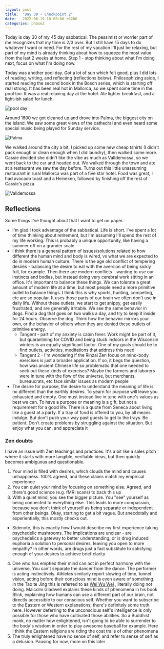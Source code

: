 ```yaml
---
layout: post
title:  "Day 30 - Checkpoint 2"
date:   2022-06-19 18:00:00 +0200
categories: phase2
---
```


Today is day 30 of my 45 day sabbatical. The pessimist or worrier part of me recognizes that my time is 2/3 over. But I still have 15 days to do whatever I want or need.
For the rest of my vacation I'll just be relaxing, but part of my mind is already thinking about how to squeeze the most value from the last 2 weeks at home. Step 1 - stop
thinking about what I'm doing next, focus on what I'm doing now.

Today was another pool day. Got a lot of sun which felt good, plus I did lots of reading, writing, and reflecting (reflections below). Philosophizing aside, I started
reading the second book in the Bosch series, which is starting off real strong. It has been real hot in Mallorca, so we spent some time in the pool too. It was a real
relaxing day at the hotel. Ate lighter breakfast, and a light-ish salad for lunch.

![pool day]({{site.baseurl}}/img/2022-06-19-pool-day.jpg)

Around 1600 we got cleaned up and drove into Palma, the biggest city on the island. We saw some great views of the cathedral and even heard some special music being
played for Sunday service.

![Palma]({{site.baseurl}}/img/2022-06-19-palma.jpg)

We walked around the city a bit, I picked up some new cheap tshirts (I didn't pack enough or clean enough when I did laundry), then walked some
more. Cassie decided she didn't like the vibe as much as Valldemossa, so we went back to the car and headed out. We walked through the town and ate at a restaurant we saw the
day before. Turns out this little unassuming restaurant in rural Mallorca was part of a five star hotel. Food was great, I had avocado toast and a Heineken, followed by finishing
off the rest of Cassie's pizza.

![Valldemossa]({{site.baseurl}}/img/2022-06-19-valldemossa.jpg)

## Reflections

Some things I've thought about that I want to get on paper.
* I'm glad I took advantage of the sabbatical. Life is short. I've spent a lot of time thinking about retirement, but I'm assuming I'll spend
the rest of my life working. This is probably a unique opportunity, like having a summer off on a grander scale
* I think there is a general pattern of issues/solutions related to how different the human mind and body is wired, vs what we are expected to do in modern human culture.
There is the age old conflict of tempering desires - balancing the desire to eat with the aversion of being sickly full, for example. Then there are modern conflicts -
wanting to use our instincts and bodies, but instead doing very cerebral work sitting in an office. It's important to balance these things. We can tolerate a great amount
of modern life at a time, but most people need a more primitive outlet to balance things. I think this is why sports, hunting, competing, etc are so popular. It uses those
parts of our brain we often don't use in daily life. Without these outlets, we start to get snippy, get easily frustrated, and are generally irritable. We see the same behavior
in dogs. Find a dog that goes on two walks a day, and try to keep it inside for 24 hours. Observe the dog. Think how the behavior mirrors your own, or the behavior
of others when they are denied these outlets of primitive energy.
  * Tangent - part of my anxiety is cabin fever. Work might be part of it, but quarantining for COVID and being stuck indoors in the Wisconsin winters is an equally significant
factor. One of my goals should be to find outlets, activities, meditations that address this need
  * Tangent 2 - I'm wondering if the Rinzai Zen focus on mind-body exercises is just a broader application. If so, it begs the question, how was ancient Chinese life so problematic
that one needed to seek out these kinds of exercises? Maybe the farmers and laborers were in tune with the flow of the universe, but merchants, bureaucrats, etc face similar issues as
modern people
* The desire for purpose, the desire to understand the meaning of life is no different than the earthly desires. To yearn for purpose will leave you exhausted and empty. One must
instead live in tune with one's values as best we can. To have a purpose or meaning is a gift, but not a requirement for a good life. There is a quote from Seneca about living like a
guest at a party. If a tray of food is offered to you, by all means indulge. But don't push your way past guests to get to the trays. Be patient. Don't create problems by struggling
against the situation. But enjoy what you can, and appreciate it

### Zen doubts

I have an issue with Zen teachings and practices. It's a bit like a sales pitch where it starts with more tangible, verifiable ideas, but then quickly becomes ambiguous and questionable.
1. Your mind is filled with desires, which clouds the mind and causes unhappiness. 100% agreed, and these claims match my empirical experience
2. You can quiet your mind by focusing on something else. Agreed, and there's good science (e.g. fMRI scans) to back this up
3. With a quiet mind, you see the bigger picture. You "see" yourself as being connected to everything else. This leads to more compassion, because you don't think of yourself as being
separate or independent from other beings. Okay, starting to get a bit vague. But anecdotally and experientially, this mostly checks out.
  * Sidenote, this is exactly how I would describe my first experience taking psychedelic mushrooms. The implications are unclear - are psychedelics a gateway to better understanding, or
is drug induced euphoria a solution to personal desires, leaving you open to more empathy? In other words, are drugs just a fast substitute to satisfying enough of your desires to achieve
brief clarity
4. One who has emptied their mind can act in perfect harmony with the universe. You can't separate the dancer from the dance. The performer is acting instinctively. Athletes similarly report
slowing of time, tunnel vision, acting before their conscious mind is even aware of something. In the Tao te Jing this is referred to as [Wei Wu Wei](https://en.m.wikipedia.org/wiki/Wu_wei)
, literally doing not doing. Malcolm Gladwell explains these kinds of phenomena in his book Blink, explaining how humans can use a different part of our brain, not directly accessible to our
conscious self. Whether you want to subscribe to the Eastern or Western explanations, there's definitely some truth here. However deferring to the unconscious self's intelligence is only possible
for those who have cultivated those abilities. So a Buddhist monk, no matter how enlightened, isn't going to be able to surrender to the body's wisdom in order to play awesome baseball for
example. Here I think the Eastern religions are riding the coat trails of other phenomena
5. The truly enlightened have no sense of self, and refer to sense of self as a delusion. Pausing for now, more on this later
